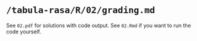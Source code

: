 # `/tabula-rasa/R/02/grading.md`

See `02.pdf` for solutions with code output. See `02.Rmd` if you want to run the code yourself.
